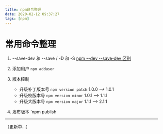 ```yaml
---
title: npm命令整理
date: 2020-02-12 09:37:27
tags: [npm]
---
```


# 常用命令整理

1. --save-dev 和 --save / -D 和 -S [npm --dev --save-dev 区别](http://localhost:4000/2018/08/04/npm%20--dev%20--save-dev%20%E5%8C%BA%E5%88%AB/)

<!-- more -->

2. 添加用户 `npm adduser`

3. 版本控制
   - 升级补丁版本号 `npm version patch` 1.0.0 --> 1.0.1
   - 升级校版本号 `npm version minor` 1.0.1 --> 1.1.1
   - 升级大版本号 `npm version major` 1.1.1 --> 2.1.1

4. 发布版本 `npm publish


---

（更新中...）